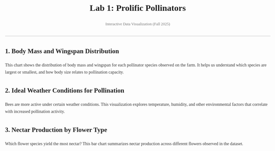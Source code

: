 <!DOCTYPE html>
<!DOCTYPE html>
<html lang="en">
<head>
  <meta charset="utf-8" />
  <meta name="viewport" content="width=device-width, initial-scale=1" />
  <title>Pollinator Dashboard | Interactive Data Visualization</title>

  <!-- Observable Framework Styles -->
  <link rel="preconnect" href="https://fonts.gstatic.com" crossorigin>
  <link rel="preload" as="style" href="https://fonts.googleapis.com/css2?family=Source+Serif+4:wght@400;600&display=swap">
  <link rel="stylesheet" href="https://cdn.jsdelivr.net/npm/@observablehq/plot@0.6.14/dist/plot.css">
  <script src="https://cdn.jsdelivr.net/npm/@observablehq/plot@0.6.14/dist/plot.umd.min.js"></script>

  <style>
    body {
      font-family: "Source Serif 4", serif;
      margin: 2rem auto;
      max-width: 900px;
      line-height: 1.6;
      color: #333;
    }
    h1, h2 {
      color: #222;
    }
    .plot {
      margin: 2rem 0;
    }
    header {
      border-bottom: 2px solid #ddd;
      margin-bottom: 2rem;
      padding-bottom: 1rem;
    }
    .credit {
      font-size: 0.9em;
      color: #777;
    }
  </style>
</head>
<body>

<header>
  <h1>Lab 1: Prolific Pollinators</h1>
  <p class="credit">Interactive Data Visualization (Fall 2025)</p>
</header>

<section>
  <h2>1. Body Mass and Wingspan Distribution</h2>
  <p>This chart shows the distribution of body mass and wingspan for each pollinator species observed on the farm. It helps us understand which species are largest or smallest, and how body size relates to pollination capacity.</p>
  <div id="plot-mass" class="plot"></div>
</section>

<section>
  <h2>2. Ideal Weather Conditions for Pollination</h2>
  <p>Bees are more active under certain weather conditions. This visualization explores temperature, humidity, and other environmental factors that correlate with increased pollination activity.</p>
  <div id="plot-weather" class="plot"></div>
</section>

<section>
  <h2>3. Nectar Production by Flower Type</h2>
  <p>Which flower species yield the most nectar? This bar chart summarizes nectar production across different flowers observed in the dataset.</p>
  <div id="plot-nectar" class="plot"></div>
</section>

<script type="module">
  import * as Plot from "https://cdn.jsdelivr.net/npm/@observablehq/plot@0.6.14/dist/plot.umd.min.js";

  // Load CSV
  const dataUrl = "./data/pollinator_activity_data.csv"; // adjust path if needed
  const data = await d3.csv(dataUrl, d3.autoType);

  // 1. Body mass vs wingspan by species
  const massPlot = Plot.plot({
    title: "Body Mass vs. Wingspan by Species",
    x: { label: "Body Mass (mg)" },
    y: { label: "Wing Span (mm)" },
    color: { legend: true, label: "Species" },
    marks: [
      Plot.dot(data, { x: "body_mass", y: "wing_span", fill: "species", title: "species" })
    ]
  });
  document.getElementById("plot-mass").append(massPlot);

  // 2. Weather conditions vs activity
  const weatherPlot = Plot.plot({
    title: "Pollinator Activity vs. Temperature",
    x: { label: "Temperature (°C)" },
    y: { label: "Pollination Count" },
    color: { legend: true, label: "Condition" },
    marks: [
      Plot.dot(data, { x: "temperature", y: "activity_count", fill: "weather_condition" }),
      Plot.lineY(data, Plot.groupX({ y: "mean" }, { x: "temperature", y: "activity_count" }))
    ]
  });
  document.getElementById("plot-weather").append(weatherPlot);

  // 3. Nectar production by flower
  const nectarPlot = Plot.plot({
    title: "Average Nectar Production per Flower Species",
    x: { label: "Flower Species" },
    y: { label: "Average Nectar (μL)" },
    marks: [
      Plot.barY(data, Plot.groupX({ y: "mean" }, { x: "flower_species", y: "nectar_volume", fill: "flower_species" }))
    ]
  });
  document.getElementById("plot-nectar").append(nectarPlot);
</script>

<!-- D3 for data loading -->
<script src="https://cdn.jsdelivr.net/npm/d3@7/dist/d3.min.js"></script>

</body>
</html>
